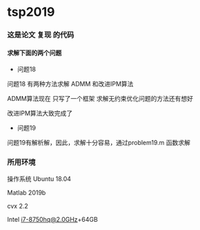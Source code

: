 # tsp2019
### 这是论文 复现 的代码
#### 求解下面的两个问题
- 问题18

问题18 有两种方法求解 ADMM 和改进IPM算法

ADMM算法现在 只写了一个框架 求解无约束优化问题的方法还有想好

改进IPM算法大致完成了 

- 问题19

问题19有解析解，因此，求解十分容易，通过problem19.m 函数求解

### 所用环境 
操作系统 Ubuntu 18.04

Matlab 2019b

cvx 2.2

Intel i7-8750hq@2.0GHz+64GB

